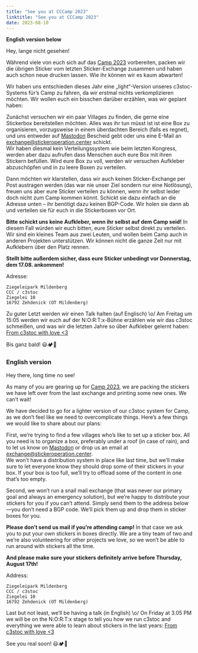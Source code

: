 ```yaml
---
title: "See you at CCCamp 2023"
linktitle: "See you at CCCamp 2023"
date: 2023-08-10
---
```


**English version below**

Hey, lange nicht gesehen!

Während viele von euch sich auf das [Camp 2023](https://events.ccc.de/camp/2023/infos/) vorbereiten, packen wir die übrigen Sticker vom letzten Sticker-Exchange zusammen und haben auch schon neue drucken lassen. Wie ihr können wir es kaum abwarten!

Wir haben uns entschieden dieses Jahr eine „light“-Version unseres c3stoc-Systems für’s Camp zu fahren, da wir erstmal nichts verkomplizieren möchten. Wir wollen euch ein bisschen darüber erzählen, was wir geplant haben:

Zunächst versuchen wir ein paar Villages zu finden, die gerne eine Stickerbox bereitstellen möchten. Alles was ihr tun müsst ist ist eine Box zu organisieren, vorzugsweise in einem überdachten Bereich (falls es regnet), und uns entweder auf [Mastodon](https://chaos.social/@c3stoc) Bescheid gebt oder uns eine E-Mail an [exchange@stickeroperation.center](mailto:exchange@stickeroperation.center) schickt.  
Wir haben diesmal kein Verteilungssystem wie beim letzten Kongress, werden aber dazu aufrufen dass Menschen auch eure Box mit ihren Stickern befüllen. Wird eure Box zu voll, werden wir versuchen Aufkleber abzuschöpfen und in zu leere Boxen zu verteilen.

Dann möchten wir klarstellen, dass wir auch keinen Sticker-Exchange per Post austragen werden (das war nie unser Ziel sondern nur eine Notlösung), freuen uns aber eure Sticker verteilen zu können, wenn ihr selbst leider doch nicht zum Camp kommen könnt. Schickt sie dazu einfach an die Adresse unten – ihr benötigt dazu keinen BGP-Code. Wir holen sie dann ab und verteilen sie für euch in die Stickerboxen vor Ort.

**Bitte schickt uns keine Aufkleber, wenn ihr selbst auf dem Camp seid!** In diesem Fall würden wir euch bitten, eure Sticker selbst direkt zu verteilen. Wir sind ein kleines Team aus zwei Leuten, und wollen beim Camp auch in anderen Projekten unterstützen. Wir können nicht die ganze Zeit nur mit Aufklebern über den Platz rennen.

**Stellt bitte außerdem sicher, dass eure Sticker unbedingt vor Donnerstag, dem 17.08. ankommen!**

Adresse:
```
Ziegeleipark Mildenberg
CCC / c3stoc
Ziegelei 10
16792 Zehdenick (OT Mildenberg)
```

Zu guter Letzt werden wir einen Talk halten (auf Englisch) \\o/ Am Freitag um 15:05 werden wir euch auf der N:O:R:T:x-Bühne erzählen wie wir das c3stoc schmeißen, und was wir die letzten Jahre so über Aufkleber gelernt haben: [From c3stoc with love <3](https://pretalx.c3voc.de/camp2023/talk/VPL8WX/)

Bis ganz bald! 😃🏕️💖

### English version

Hey there, long time no see!

As many of you are gearing up for [Camp 2023](https://events.ccc.de/camp/2023/infos/), we are packing the stickers we have left over from the last exchange and printing some new ones. We can’t wait!

We have decided to go for a lighter version of our c3stoc system for Camp, as we don’t feel like we need to overcomplicate things. Here’s a few things we would like to share about our plans:

First, we’re trying to find a few villages who’s like to set up a sticker box. All you need is to organize a box, preferably under a roof (in case of rain), and to let us know on [Mastodon](https://chaos.social/@c3stoc) or drop us an email at [exchange@stickeroperation.center](mailto:exchange@stickeroperation.center).  
We won’t have a distribution system in place like last time, but we’ll make sure to let everyone know they should drop some of their stickers in your box. If your box is too full, we’ll try to offload some of the content in one that’s too empty.

Second, we won’t run a snail mail exchange (that was never our primary goal and always an emergency solution), but we’re happy to distribute your stickers for you if you can’t attend. Simply send them to the address below—you don’t need a BGP code. We’ll pick them up and drop them in sticker boxes for you.

**Please don’t send us mail if you’re attending camp!** In that case we ask you to put your own stickers in boxes directly. We are a tiny team of two and we’re also volunteering for other projects we love, so we won’t be able to run around with stickers all the time.

**And please make sure your stickers definitely arrive before Thursday, August 17th!**

Address:
```
Ziegeleipark Mildenberg
CCC / c3stoc
Ziegelei 10
16792 Zehdenick (OT Mildenberg)
```

Last but not least, we’ll be having a talk (in English) \\o/ On Friday at 3.05 PM we will be on the N:O:R:T:x stage to tell you how we run c3stoc and everything we were able to learn about stickers in the last years: [From c3stoc with love <3](https://pretalx.c3voc.de/camp2023/talk/VPL8WX/)

See you real soon! 😃🏕️💖
